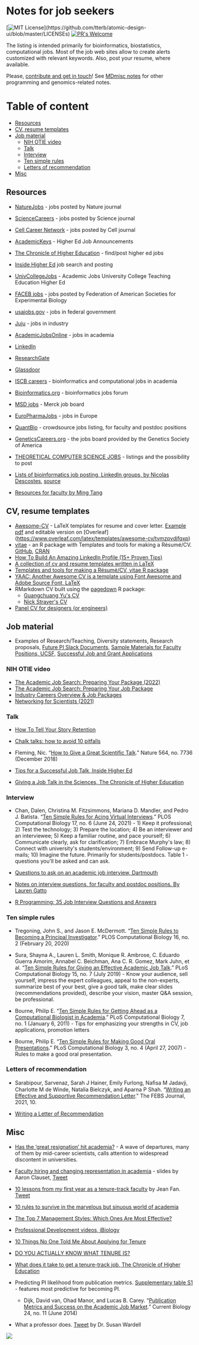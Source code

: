 # Notes for job seekers 

[![MIT License](https://img.shields.io/apm/l/atomic-design-ui.svg?)](https://github.com/tterb/atomic-design-ui/blob/master/LICENSEs) [![PR's Welcome](https://img.shields.io/badge/PRs-welcome-brightgreen.svg?style=flat)](http://makeapullrequest.com)

The listing is intended primarily for bioinformatics, biostatistics, computational jobs. Most of the job web sites allow to create alerts customized with relevant keywords. Also, post your resume, where available.

Please, [contribute and get in touch](CONTRIBUTING.md)! See [MDmisc notes](https://github.com/mdozmorov/MDmisc_notes) for other programming and genomics-related notes.

# Table of content

<!-- START doctoc generated TOC please keep comment here to allow auto update -->
<!-- DON'T EDIT THIS SECTION, INSTEAD RE-RUN doctoc TO UPDATE -->


- [Resources](#resources)
- [CV, resume templates](#cv-resume-templates)
- [Job material](#job-material)
  - [NIH OTIE video](#nih-otie-video)
  - [Talk](#talk)
  - [Interview](#interview)
  - [Ten simple rules](#ten-simple-rules)
  - [Letters of recommendation](#letters-of-recommendation)
- [Misc](#misc)

<!-- END doctoc generated TOC please keep comment here to allow auto update -->

## Resources

- [NatureJobs](https://www.nature.com/naturecareers) - jobs posted by Nature journal
- [ScienceCareers](https://jobs.sciencecareers.org/) - jobs posted by Science journal
- [Cell Career Network](http://jobs.cell.com/) - jobs posted by Cell journal
- [AcademicKeys](https://www.academickeys.com/) - Higher Ed Job Announcements
- [The Chronicle of Higher Education](https://www.chronicle.com/) - find/post higher ed jobs
- [Inside Higher Ed](https://careers.insidehighered.com/) job search and posting
- [UnivCollegeJobs](https://univcollegejobs.com/) - Academic Jobs University College Teaching Education Higher Ed
- [FACEB jobs](https://careers.faseb.org/jobs/) - jobs posted by Federation of American Societies for Experimental Biology
- [usajobs.gov](https://www.usajobs.gov/) - jobs in federal government
- [Juju](http://www.juju.com/) - jobs in industry
- [AcademicJobsOnline](https://academicjobsonline.org) - jobs in academia
- [LinkedIn](https://www.linkedin.com/jobs/)
- [ResearchGate](https://www.researchgate.net/jobs)
- [Glassdoor](https://www.glassdoor.com)
- [ISCB careers](https://careers.iscb.org) - bioinformatics and computational jobs in academia
- [Bioinformatics.org](https://www.bioinformatics.org/jobs/) - bioinformatics jobs forum
- [MSD jobs](https://jobs.msd.com/) - Merck job board
- [EuroPharmaJobs](https://www.europharmajobs.com/) - jobs in Europe
- [QuantBio](https://docs.google.com/spreadsheets/d/1Kfx9yxPsSmwG4rGartrbngCZAKnXSP2qB384pGP2qqU/edit#gid=513847731) - crowdsource jobs listing, for faculty and postdoc positions
- [GeneticsCareers.org](http://geneticscareers.org/) - the jobs board provided by the Genetics Society of America
- [THEORETICAL COMPUTER SCIENCE JOBS](https://cstheory-jobs.org) - listings and the possibility to post
- [Lists of bioinformatics job posting, LinkedIn groups, by Nicolas Descostes](https://github.com/descostesn/jobposting), [source](https://twitter.com/NDescostes/status/1165973907716890624?s=03)

- [Resources for faculty by Ming Tang](https://github.com/crazyhottommy/The-world-of-faculty)

## CV, resume templates

- [Awesome-CV](https://github.com/posquit0/Awesome-CV) - LaTeX templates for resume and cover letter. [Example pdf](https://raw.githubusercontent.com/posquit0/Awesome-CV/master/examples/resume.pdf) and editable version on [Overleaf]
(https://www.overleaf.com/latex/templates/awesome-cv/tvmzpvdjfqxp)
- [vitae](https://pkg.mitchelloharawild.com/vitae/) - an R package with Templates and tools for making a Résumé/CV. [GitHub](https://github.com/mitchelloharawild/vitae), [CRAN](https://cloud.r-project.org/package=vitae)
- [How To Build An Amazing LinkedIn Profile (15+ Proven Tips)](https://www.freecodecamp.org/news/how-to-build-an-amazing-linkedin-profile-15-proven-tips/)
- [A collection of cv and resume templates written in LaTeX](https://github.com/jankapunkt/latexcv)
- [Templates and tools for making a Résumé/CV, vitae R package](https://ropenscilabs.github.io/vitae/)
- [YAAC: Another Awesome CV is a template using Font Awesome and Adobe Source Font, LaTeX](https://github.com/darwiin/yaac-another-awesome-cv)
- RMarkdown CV built using the [pagedown](https://pagedown.rbind.io/) R package:
    - [Guangchuang Yu's CV](https://github.com/GuangchuangYu/cv)
    - [Nick Strayer's CV](https://github.com/nstrayer/cv)
- [Panel CV for designers (or engineers)](https://github.com/jekyller/PanelCV)

## Job material

- Examples of Research/Teaching, Diversity statements, Research proposals, [Future PI Slack Documents](https://drive.google.com/drive/folders/1ZNQXrOh_NJ7YKNajI8EC1329rGQzBjA4), [Sample Materials for Faculty Positions, UCSF](https://career.ucsf.edu/phds/academic-careers/academic-samples), [Successful Job and Grant Applications](https://github.com/RILAB/statements)

### NIH OTIE video

- [The Academic Job Search: Preparing Your Package (2022)](https://youtu.be/t7OsaP19gZ0)
- [The Academic Job Search: Preparing Your Job Package](https://youtu.be/PlnKyalOZ3s)
- [Industry Careers Overview & Job Packages](https://youtu.be/7DdvUw31aY4)
- [Networking for Scientists (2021)](https://youtu.be/F0dtHQ3PmlY)

### Talk

- [How To Tell Your Story Retention](https://www.dropbox.com/s/52ulhzkgzm78zix/How%20To%20Tell%20Your%20Story%20Retention%20Document.pdf?dl=0)

- [Chalk talks: how to avoid 10 pitfalls](https://sociobiology.wordpress.com/2016/10/11/chalk-talks-how-to-avoid-10-pitfalls/)

- Fleming, Nic. “[How to Give a Great Scientific Talk](https://www.nature.com/articles/d41586-018-07780-5).” Nature 564, no. 7736 (December 2018)

- [Tips for a Successful Job Talk, Inside Higher Ed](https://www.insidehighered.com/advice/2018/01/10/advice-giving-effective-job-presentation-opinion)

- [Giving a Job Talk in the Sciences, The Chronicle of Higher Education](https://www.chronicle.com/article/Giving-a-Job-Talk-in-the/45375)

### Interview

- Chan, Dalen, Christina M. Fitzsimmons, Mariana D. Mandler, and Pedro J. Batista. “[Ten Simple Rules for Acing Virtual Interviews](https://doi.org/10.1371/journal.pcbi.1009057).” PLOS Computational Biology 17, no. 6 (June 24, 2021) - 1) Keep it professional; 2) Test the technology; 3) Prepare the location; 4) Be an interviewer and an interviewee; 5) Keep a familiar routine, and pace yourself; 6) Communicate clearly, ask for clarification; 7) Embrace Murphy's law; 8) Connect with university's students/environment; 9) Send Follow-up e-mails; 10) Imagine the future. Primarily for students/postdocs. Table 1 - questions you'll be asked and can ask.

- [Questions to ask on an academic job interview, Dartmouth](https://graduate.dartmouth.edu/student-support/career-services/interview-practice-techniques/interviewing-academic-job)

- [Notes on interview questions, for faculty and postdoc positions. By Lauren Gatto](https://lgatto.github.io/interview-questions/)

- [R Programming: 35 Job Interview Questions and Answers](https://www.datasciencecentral.com/profiles/blogs/r-programming-job-interview-questions-and-answers)

### Ten simple rules

- Tregoning, John S., and Jason E. McDermott. “[Ten Simple Rules to Becoming a Principal Investigator](https://doi.org/10.1371/journal.pcbi.1007448).” PLOS Computational Biology 16, no. 2 (February 20, 2020)

- Sura, Shayna A., Lauren L. Smith, Monique R. Ambrose, C. Eduardo Guerra Amorim, Annabel C. Beichman, Ana C. R. Gomez, Mark Juhn, et al. “[Ten Simple Rules for Giving an Effective Academic Job Talk](https://doi.org/10.1371/journal.pcbi.1007163).” PLoS Computational Biology 15, no. 7 (July 2019) - Know your audience, sell yourself, impress the expert colleagues, appeal to the non-experts, summarize best of your best, give a good talk, make clear slides (recommendations provided), describe your vision, master Q&A session, be professional.

 - Bourne, Philip E. “[Ten Simple Rules for Getting Ahead as a Computational Biologist in Academia](https://doi.org/10.1371/journal.pcbi.1002001).” PLoS Computational Biology 7, no. 1 (January 6, 2011) - Tips for emphasizing your strengths in CV, job applications, promotion letters

- Bourne, Philip E. “[Ten Simple Rules for Making Good Oral Presentations](https://doi.org/10.1371/journal.pcbi.0030077).” PLoS Computational Biology 3, no. 4 (April 27, 2007) - Rules to make a good oral presentation.


### Letters of recommendation

- Sarabipour, Sarvenaz, Sarah J Hainer, Emily Furlong, Naﬁsa M Jadavji, Charlotte M de Winde, Natalia Bielczyk, and Aparna P Shah. “[Writing an Effective and Supportive Recommendation Letter](https://doi.org/10.1111/febs.15757).” The FEBS Journal, 2021, 10.


- [Writing a Letter of Recommendation](https://www.hhmi.org/sites/default/files/Educational%20Materials/Lab%20Management/letter.pdf)

## Misc

- [Has the ‘great resignation’ hit academia?](https://doi.org/10.1038/d41586-022-01512-6) - A wave of departures, many of them by mid-career scientists, calls attention to widespread discontent in universities.

- [Faculty hiring and changing representation in academia](https://aaronclauset.github.io/slides/Clauset_2021_FacultyHiringAndChangingRepresentationInAcademia_BerkeleyCTEG.pdf) - slides by Aaron Clauset, [Tweet](https://twitter.com/aaronclauset/status/1456779064484634625?s=20)

- [10 lessons from my first year as a tenure-track faculty](https://jean.fan/2021/07/05/ten-lessons-from-my-first-year-as-a-tenure-track-faculty.html) by Jean Fan. [Tweet](https://twitter.com/JEFworks/status/1412172075373109250?s=20)

- [10 rules to survive in the marvelous but sinuous world of academia](https://www.elsevier.com/connect/10-rules-to-survive-in-the-marvellous-but-sinuous-world-of-academia#_ednref2)

- [The Top 7 Management Styles: Which Ones Are Most Effective?](https://www.workzone.com/blog/management-styles/)

- [Professional Development videos, iBiology](https://www.ibiology.org/career-development/professional-development/)

- [10 Things No One Told Me About Applying for Tenure](https://chroniclevitae.com/news/2191-10-things-no-one-told-me-about-applying-for-tenure)

- [DO YOU ACTUALLY KNOW WHAT TENURE IS?](https://mymidcareeracademiclife.blogspot.com/2020/01/do-you-actually-know-what-tenure-is.html)

- [What does it take to get a tenure-track job, The Chronicle of Higher Education](https://chroniclevitae.com/news/1775-i-found-a-tenure-track-job-here-s-what-it-took)

- Predicting PI likelihood from publication metrics. [Supplementary table S1](https://www.sciencedirect.com/science/article/pii/S0960982214004771?via%3Dihub#app2) - features most predictive for becoming PI.
    - Dijk, David van, Ohad Manor, and Lucas B. Carey. “[Publication Metrics and Success on the Academic Job Market](https://doi.org/10.1016/j.cub.2014.04.039).” Current Biology 24, no. 11 (June 2014)

- What a professor does. [Tweet](https://twitter.com/Unlazy_Susan/status/1409276731786027009?s=20) by Dr. Susan Wardell

![](What_a_lecturer_does_S_Wardell.jpeg)